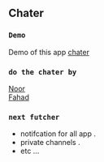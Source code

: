 

## Chater

### `Demo`
Demo of this app [chater](https://chater.netlify.com/)


### `do the chater by`

[Noor](https://github.com/amannmaa2014)<br>
[Fahad](https://github.com/FahadAlMutairi5)

### `next futcher`

- notifcation for all app .
- private channels .
- etc ...
